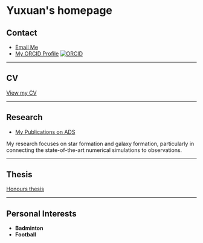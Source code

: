# Yuxuan's homepage

## Contact  
- [Email Me](mailto:yy503@cam.ac.uk)  
- [My ORCID Profile](https://orcid.org/0000-0001-6816-0682)  [![ORCID](https://img.shields.io/badge/ORCID-0000--0001--6816--0682-green)](https://orcid.org/0000-0001-6816-0682)  

---
## CV  
[View my CV](Yuxuan_CV.pdf) 

---

## Research  
- [My Publications on ADS](https://ui.adsabs.harvard.edu/search/q=orcid%3A0000-0001-6816-0682&sort=date%20desc%2C%20bibcode%20desc&p_=0)  

My research focuses on star formation and galaxy formation, particularly in connecting the state-of-the-art numerical simulations to observations.  

---
## Thesis
[Honours thesis](Honours_thesis.pdf) 

---

## Personal Interests  
- **Badminton**
- **Football**
